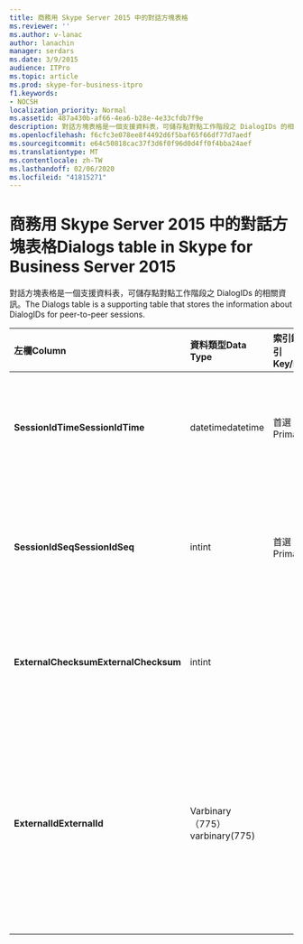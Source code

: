 ```yaml
---
title: 商務用 Skype Server 2015 中的對話方塊表格
ms.reviewer: ''
ms.author: v-lanac
author: lanachin
manager: serdars
ms.date: 3/9/2015
audience: ITPro
ms.topic: article
ms.prod: skype-for-business-itpro
f1.keywords:
- NOCSH
localization_priority: Normal
ms.assetid: 487a430b-af66-4ea6-b28e-4e33cfdb7f9e
description: 對話方塊表格是一個支援資料表，可儲存點對點工作階段之 DialogIDs 的相關資訊。
ms.openlocfilehash: f6cfc3e078ee8f4492d6f5baf65f66df77d7aedf
ms.sourcegitcommit: e64c50818cac37f3d6f0f96d0d4ff0f4bba24aef
ms.translationtype: MT
ms.contentlocale: zh-TW
ms.lasthandoff: 02/06/2020
ms.locfileid: "41815271"
---
```

# <a name="dialogs-table-in-skype-for-business-server-2015"></a><span data-ttu-id="df2bd-103">商務用 Skype Server 2015 中的對話方塊表格</span><span class="sxs-lookup"><span data-stu-id="df2bd-103">Dialogs table in Skype for Business Server 2015</span></span>
 
<span data-ttu-id="df2bd-104">對話方塊表格是一個支援資料表，可儲存點對點工作階段之 DialogIDs 的相關資訊。</span><span class="sxs-lookup"><span data-stu-id="df2bd-104">The Dialogs table is a supporting table that stores the information about DialogIDs for peer-to-peer sessions.</span></span>
  
|<span data-ttu-id="df2bd-105">**左欄**</span><span class="sxs-lookup"><span data-stu-id="df2bd-105">**Column**</span></span>|<span data-ttu-id="df2bd-106">**資料類型**</span><span class="sxs-lookup"><span data-stu-id="df2bd-106">**Data Type**</span></span>|<span data-ttu-id="df2bd-107">**索引鍵/索引**</span><span class="sxs-lookup"><span data-stu-id="df2bd-107">**Key/Index**</span></span>|<span data-ttu-id="df2bd-108">**詳細資料**</span><span class="sxs-lookup"><span data-stu-id="df2bd-108">**Details**</span></span>|
|:-----|:-----|:-----|:-----|
|<span data-ttu-id="df2bd-109">**SessionIdTime**</span><span class="sxs-lookup"><span data-stu-id="df2bd-109">**SessionIdTime**</span></span> <br/> |<span data-ttu-id="df2bd-110">datetime</span><span class="sxs-lookup"><span data-stu-id="df2bd-110">datetime</span></span>  <br/> |<span data-ttu-id="df2bd-111">首選</span><span class="sxs-lookup"><span data-stu-id="df2bd-111">Primary</span></span>  <br/> |<span data-ttu-id="df2bd-112">會話要求的時間;與 SessionIDSeq 搭配使用，可唯一識別會話。</span><span class="sxs-lookup"><span data-stu-id="df2bd-112">Time of session request; used in conjunction with SessionIDSeq to uniquely identify a session.</span></span>  <br/> |
|<span data-ttu-id="df2bd-113">**SessionIdSeq**</span><span class="sxs-lookup"><span data-stu-id="df2bd-113">**SessionIdSeq**</span></span> <br/> |<span data-ttu-id="df2bd-114">int</span><span class="sxs-lookup"><span data-stu-id="df2bd-114">int</span></span>  <br/> |<span data-ttu-id="df2bd-115">首選</span><span class="sxs-lookup"><span data-stu-id="df2bd-115">Primary</span></span>  <br/> |<span data-ttu-id="df2bd-116">識別會話的識別碼編號。</span><span class="sxs-lookup"><span data-stu-id="df2bd-116">ID number to identify the session.</span></span> <span data-ttu-id="df2bd-117">與 SessionIDTime 搭配使用，可唯一識別會話。</span><span class="sxs-lookup"><span data-stu-id="df2bd-117">Used in conjunction with SessionIDTime to uniquely identify a session.</span></span>  <br/> |
|<span data-ttu-id="df2bd-118">**ExternalChecksum**</span><span class="sxs-lookup"><span data-stu-id="df2bd-118">**ExternalChecksum**</span></span> <br/> |<span data-ttu-id="df2bd-119">int</span><span class="sxs-lookup"><span data-stu-id="df2bd-119">int</span></span>  <br/> | <br/> |<span data-ttu-id="df2bd-120">ExternalID 的校驗和。</span><span class="sxs-lookup"><span data-stu-id="df2bd-120">Checksum of the ExternalID.</span></span> <span data-ttu-id="df2bd-121">此欄位可用來提高資料庫搜尋的速度。</span><span class="sxs-lookup"><span data-stu-id="df2bd-121">This field is used to increase the speed of database searches.</span></span>  <br/> |
|<span data-ttu-id="df2bd-122">**ExternalId**</span><span class="sxs-lookup"><span data-stu-id="df2bd-122">**ExternalId**</span></span> <br/> |<span data-ttu-id="df2bd-123">Varbinary （775）</span><span class="sxs-lookup"><span data-stu-id="df2bd-123">varbinary(775)</span></span>  <br/> | <br/> |<span data-ttu-id="df2bd-124">SIP 對話方塊識別碼，儲存為二進位。</span><span class="sxs-lookup"><span data-stu-id="df2bd-124">SIP dialog ID, stored as a binary.</span></span> <span data-ttu-id="df2bd-125">二進位檔案的格式為：</span><span class="sxs-lookup"><span data-stu-id="df2bd-125">The format of the binary is:</span></span>  <br/> <span data-ttu-id="df2bd-126">對話方塊; 從標籤; 到標籤</span><span class="sxs-lookup"><span data-stu-id="df2bd-126">dialog;from-tag;to-tag</span></span>  <br/> <span data-ttu-id="df2bd-127">您可以使用下列語法，將此資料轉換成文字格式：</span><span class="sxs-lookup"><span data-stu-id="df2bd-127">This data can be converted to text format by using this syntax:</span></span>  <br/>  `cast(cast(ExternalId as varbinary(max)) as varchar(max))` <br/> |
   

